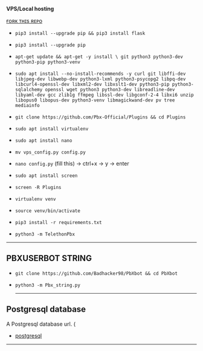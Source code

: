 **VPS/Local hosting**

[ ғᴏʀᴋ ᴛʜɪs ʀᴇᴘᴏ ](https://github.com/Pbx-Official/Plugins/fork)

- `pip3 install --upgrade pip && pip3 install flask`

- `pip3 install --upgrade pip`

- `apt-get update && apt-get -y install \ git python3 python3-dev python3-pip python3-venv`

- `sudo apt install --no-install-recommends -y curl git libffi-dev libjpeg-dev libwebp-dev python3-lxml python3-psycopg2 libpq-dev libcurl4-openssl-dev libxml2-dev libxslt1-dev python3-pip python3-sqlalchemy openssl wget python3 python3-dev libreadline-dev libyaml-dev gcc zlib1g ffmpeg libssl-dev libgconf-2-4 libxi6 unzip libopus0 libopus-dev python3-venv libmagickwand-dev pv tree mediainfo`

- `git clone https://github.com/Pbx-Official/Plugins && cd Plugins`

- `sudo apt install virtualenv`

- `sudo apt install nano`

- `mv vps_config.py config.py`

- `nano config.py` (fill this) -> ctrl+x -> y -> enter

- `sudo apt install screen`

- `screen -R Plugins`

- `virtualenv venv`

- `source venv/bin/activate`

- `pip3 install -r requirements.txt`

- `python3 -m TelethonPbx`
 
------

## PBXUSERBOT STRING

- `git clone https://github.com/Badhacker98/PbXbot && cd PbXbot`
- `python3 -m Pbx_string.py`

  ------

## Postgresql database 

A Postgresql database url. (
- [postgresql](https://www.elephantsql.com/)

 ------
